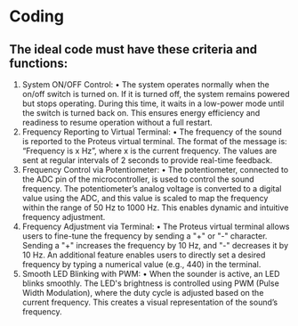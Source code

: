 # Coding
## The ideal code must have these criteria and functions:
  1.	System ON/OFF Control:
     •	The system operates normally when the on/off switch is turned on. If it is turned off, the system remains powered but stops operating. During this time, it waits in a low-power mode until the switch is turned back on. This ensures energy efficiency and readiness to resume operation without a full restart.
  2.	Frequency Reporting to Virtual Terminal:
     •	The frequency of the sound is reported to the Proteus virtual terminal. The format of the message is: “Frequency is x Hz”, where x is the current frequency. The values are sent at regular intervals of 2 seconds to provide real-time feedback.
  3.	Frequency Control via Potentiometer:
     •	The potentiometer, connected to the ADC pin of the microcontroller, is used to control the sound frequency. The potentiometer’s analog voltage is converted to a digital value using the ADC, and this value is scaled to map the frequency within the range of 50 Hz to 1000 Hz. This enables dynamic and intuitive frequency adjustment.
  4.	Frequency Adjustment via Terminal:
     •	The Proteus virtual terminal allows users to fine-tune the frequency by sending a "+" or "-" character. Sending a "+" increases the frequency by 10 Hz, and "-" decreases it by 10 Hz. An additional feature enables users to directly set a desired frequency by typing a numerical value (e.g., 440) in the terminal.
  5.	Smooth LED Blinking with PWM:
     •	When the sounder is active, an LED blinks smoothly. The LED's brightness is controlled using PWM (Pulse Width Modulation), where the duty cycle is adjusted based on the current frequency. This creates a visual representation of the sound’s frequency.
